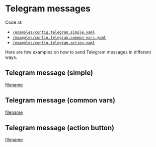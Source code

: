 # Telegram messages

Code at: 
* [`/examples/config.telegram.simple.yaml`](https://github.com/cmaster11/go-to-exec/tree/main/examples/config.telegram.simple.yaml)
* [`/examples/config.telegram.common-vars.yaml`](https://github.com/cmaster11/go-to-exec/tree/main/examples/config.telegram.common-vars.yaml)
* [`/examples/config.telegram.action.yaml`](https://github.com/cmaster11/go-to-exec/tree/main/examples/config.telegram.action.yaml)

Here are few examples on how to send Telegram messages in different ways.

## Telegram message (simple)

[filename](../../examples/config.telegram.simple.yaml ':include :type=code')

## Telegram message (common vars)

[filename](../../examples/config.telegram.common-vars.yaml ':include :type=code')

## Telegram message (action button)

[filename](../../examples/config.telegram.action.yaml ':include :type=code')